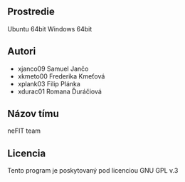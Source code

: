Prostredie
---------

Ubuntu 64bit
Windows 64bit

Autori
------
- xjanco09 Samuel Jančo 
- xkmeto00 Frederika Kmeťová
- xplank03 Filip Plánka 
- xdurac01 Romana Ďuráčiová 

Názov tímu
----------
neFIT team

Licencia
-------

Tento program je poskytovaný pod licenciou GNU GPL v.3
